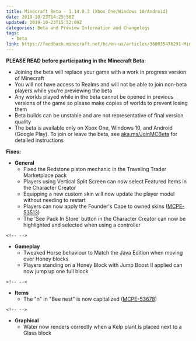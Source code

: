 ```yaml
---
title: Minecraft Beta - 1.14.0.3 (Xbox One/Windows 10/Android)
date: 2019-10-23T14:25:58Z
updated: 2019-10-23T15:52:09Z
categories: Beta and Preview Information and Changelogs
tags:
  - beta
link: https://feedback.minecraft.net/hc/en-us/articles/360035476291-Minecraft-Beta-1-14-0-3-Xbox-One-Windows-10-Android-
---
```


**PLEASE READ before participating in the Minecraft Beta**:

-   Joining the beta will replace your game with a work in progress version of Minecraft
-   You will not have access to Realms and will not be able to join non-beta players while you\'re previewing the beta
-   Any worlds played while in the beta cannot be opened in previous versions of the game so please make copies of worlds to prevent losing them
-   Beta builds can be unstable and are not representative of final version quality
-   The beta is available only on Xbox One, Windows 10, and Android (Google Play). To join or leave the beta, see [aka.ms/JoinMCBeta](https://aka.ms/JoinMCBeta) for detailed instructions 

**Fixes:** 

-   **General**
    -   Fixed the Redstone piston mechanic in the Traveling Trader Marketplace pack 
    -   Players using Vertical Split Screen can now select Featured Items in the Character Creator 
    -   Equipping a new custom skin will now update the player model without needing to restart 
    -   Players can now apply the Founder\'s Cape to owned skins ([MCPE-53513](https://bugs.mojang.com/browse/MCPE-53513))
    -   The \'See Pack In Store\' button in the Character Creator can now be highlighted and selected when using a controller 

```{=html}
<!-- -->
```
-   **Gameplay**
    -   Tweaked Horse behaviour to Match the Java Edition when moving over Honey blocks
    -   Players standing on a Honey Block with Jump Boost II applied can now jump up one full block 

```{=html}
<!-- -->
```
-   **Items**
    -   The \"n\" in \"Bee nest\" is now capitalized ([MCPE-53678](https://bugs.mojang.com/browse/MCPE-53678))

```{=html}
<!-- -->
```
-   **Graphical**
    -   Water now renders correctly when a Kelp plant is placed next to a Glass block

